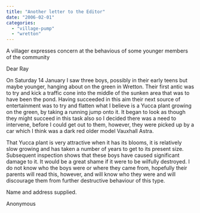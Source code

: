 ```yaml
---
title: "Another letter to the Editor"
date: "2006-02-01"
categories: 
  - "village-pump"
  - "wretton"
---
```


A villager expresses concern at the behavious of some younger members of the community

Dear Ray

On Saturday 14 January I saw three boys, possibly in their early teens but maybe younger, hanging about on the green in Wretton. Their first antic was to try and kick a traffic cone into the middle of the sunken area that was to have been the pond. Having succeeded in this aim their next source of entertainment was to try and flatten what I believe is a Yucca plant growing on the green, by taking a running jump onto it. It began to look as though they might succeed in this task also so I decided there was a need to intervene, before I could get out to them, however, they were picked up by a car which I think was a dark red older model Vauxhall Astra.

That Yucca plant is very attractive when it has its blooms, it is relatively slow growing and has taken a number of years to get to its present size. Subsequent inspection shows that these boys have caused significant damage to it. It would be a great shame if it were to be wilfully destroyed. I do not know who the boys were or where they came from, hopefully their parents will read this, however, and will know who they were and will discourage them from further destructive behaviour of this type.

Name and address supplied.

Anonymous
